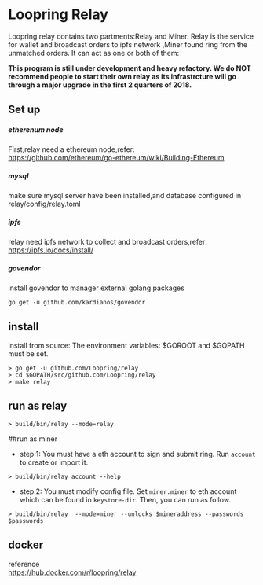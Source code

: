 # Loopring Relay
Loopring relay contains two partments:Relay and Miner. Relay is the service for wallet and broadcast orders to ipfs network ,Miner found ring from the unmatched orders. It can act as one or both of them:<br>


**This program is still under development and heavy refactory. We do NOT recommend people to start their own relay as its infrastrcture will go through a major upgrade in the first 2 quarters of 2018.**

## Set up
##### etherenum node
First,relay need a ethereum node,refer:<br>
https://github.com/ethereum/go-ethereum/wiki/Building-Ethereum

##### mysql
make sure mysql server have been installed,and database configured in relay/config/relay.toml

##### ipfs
relay need ipfs network to collect and broadcast orders,refer:<br>
https://ipfs.io/docs/install/

##### govendor
install govendor to manager external golang packages
```
go get -u github.com/kardianos/govendor
```

## install
install from source:
The environment variables: $GOROOT and $GOPATH must be set. 
```
> go get -u github.com/Loopring/relay
> cd $GOPATH/src/github.com/Loopring/relay
> make relay
```

## run as relay
```
> build/bin/relay --mode=relay
```


##run as miner


- step 1: You must have a eth account to sign and submit ring. Run `account ` to create or import it.
```
> build/bin/relay account --help
```
- step 2: You must modify config file. Set `miner.miner` to eth account which can be found in `keystore-dir`.
Then, you can run as follow.
```
> build/bin/relay  --mode=miner --unlocks $mineraddress --passwords $passwords

```
## docker
reference<br> 
https://hub.docker.com/r/loopring/relay
